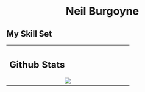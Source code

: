 
# <div align="center">Neil Burgoyne</div>

## My Skill Set  
<table><tr><td valign="top" width="50%">
  
  
<!-- ## Frontend

<div align="centre">
 
  
<a href="https://en.wikipedia.org/wiki/HTML5" target="_blank"><img style="margin: 10px" src="
  
<a href="https://www.javascript.com/" target="_blank"><img style="margin: 10px" src="
  
<a href="https://github.com/" target="_blank"><img style="margin: 10px" src="
  
</div>
<td valign="top" width="50%">
  
  
  
  
## Backend
 <div align="centre">
  <a href="https://www.javascript.com/" target="_blank"><img style="margin: 10px" src="
  <a href="https://nodejs.org/" target="_blank"><img style="margin: 10px" src="
  <a href="https://www.python.org/" target="_blank"><img style="margin: 10px" src="https://icons8.com/icon/13441/python" alt="Python" height="50" /></a>
  </div>
  <td valign="top" width="50%"> -->

## Github Stats  
<div align="center"><img src="https://github-readme-stats.vercel.app/api?username=Neil-Burgoyne&show_icons=true&count_private=true&hide_border=true" align="center" /></div>
